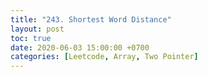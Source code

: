 ```yaml
---
title: "243. Shortest Word Distance"
layout: post
toc: true
date: 2020-06-03 15:00:00 +0700
categories: [Leetcode, Array, Two Pointer]
---
```


